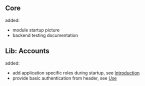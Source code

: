 ## Core

added:

- module startup picture
- backend testing documentation

## Lib: Accounts

added:

- add application specific roles during startup, see [Introduction](/doc/guides/plug-and-play/accounts/Introduction.md)
- provide basic authentication from header, see [Use](/doc/guides/plug-and-play/accounts/Use.md)

